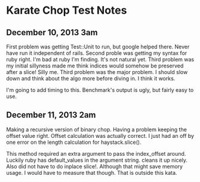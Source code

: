 Karate Chop Test Notes
======================

December 10, 2013 3am
---------------------
First problem was getting Test::Unit to run, but google helped there. Never have run it independent of rails.
Second proble was getting my syntax for ruby right. I'm bad at ruby I'm finding. It's not natural yet.
Third problem was my initial sillyness made me think indices would somehow be preserved after a slice! Silly me.
Third problem was the major problem. I should slow down and think about the algo more before diving in. I think it works.

I'm going to add timing to this.
Benchmark's output is ugly, but fairly easy to use.

December 11, 2013 2am
---------------------
Making a recursive version of binary chop. Having a problem keeping the offset value right. Offset calculation was actually correct. I just had an off by one error on the length calculation for haystack.slice().

This method required an extra argument to pass the index_offset around. Luckily ruby has default_values in the argument string. cleans it up  nicely. Also did not have to do inplace slice!. Although that might save memory usage. I would have to measure that though. That is outside this kata.